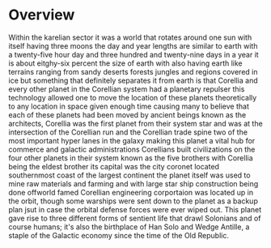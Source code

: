 # Overview
Within the karelian sector it was a world that rotates around one sun with itself having three moons the day and year lengths are similar to earth with a twenty-five hour day and three hundred and twenty-nine days in a year it is about eitghy-six percent the size of earth with also having earth like terrains ranging from sandy deserts forests jungles and regions covered in ice but something that definitely separates it from earth is that Corellia and every other planet in the Corellian system had a planetary repulser this technology allowed one to move the location of these planets theoretically to any location in space given enough time causing many to believe that each of these planets had been moved by ancient beings known as the architects, Corellia was the first planet  from their system star and was at the intersection of the Corellian run and the Corellian trade spine two of the most important hyper lanes in the galaxy making this planet a vital hub for commerce and galactic administrations  Corellians built civilizations on the four other planets in their system known as the five brothers with Corellia being the eldest brother its capital was the city coronet located southernmost coast of the largest continent the planet itself was used to mine raw materials and farming and with large star ship construction being done offworld famed Corellian engineering corportaion was located up in the orbit, though some warships were sent down to the planet as a backup plan jsut in case the orbital defense forces were ever wiped out.
This planet gave rise to three different forms of sentient life that drawl Solonians and of course humans; it's also the birthplace of Han Solo and Wedge Antille, a staple of the Galactic economy since the time of the Old Republic.